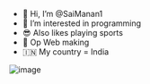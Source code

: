 - 👋 Hi, I’m @SaiManan1
- 👀 I’m interested in programming
- 😎 Also likes playing sports
- 🌱 Op Web making
- 🇮🇳 My country = India



![image](https://user-images.githubusercontent.com/89894348/148168718-9792cdc5-525f-412d-9943-fc61350744a2.png)



<!---
SaiManan1/SaiManan1 is a ✨ special ✨ repository because its `README.md` (this file) appears on your GitHub profile.
You can click the Preview link to take a look at your changes.
--->
